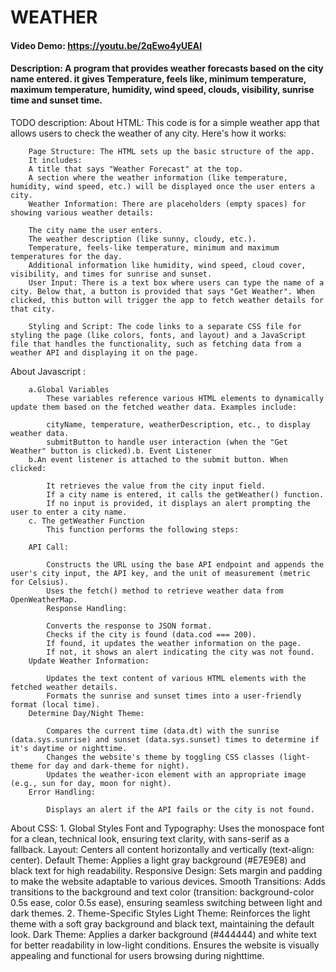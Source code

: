 # WEATHER
#### Video Demo:  <https://youtu.be/2qEwo4yUEAI>
#### Description: A program that provides weather forecasts based on the city name entered. it gives Temperature, feels like, minimum temperature, maximum temperature, humidity, wind speed, clouds, visibility, sunrise time and sunset time.
TODO
description:
About HTML:
        This code is for a simple weather app that allows users to check the weather of any city. Here's how it works:

        Page Structure: The HTML sets up the basic structure of the app.
        It includes:
        A title that says "Weather Forecast" at the top.
        A section where the weather information (like temperature, humidity, wind speed, etc.) will be displayed once the user enters a city.
        Weather Information: There are placeholders (empty spaces) for showing various weather details:

        The city name the user enters.
        The weather description (like sunny, cloudy, etc.).
        Temperature, feels-like temperature, minimum and maximum temperatures for the day.
        Additional information like humidity, wind speed, cloud cover, visibility, and times for sunrise and sunset.
        User Input: There is a text box where users can type the name of a city. Below that, a button is provided that says "Get Weather". When clicked, this button will trigger the app to fetch weather details for that city.

        Styling and Script: The code links to a separate CSS file for styling the page (like colors, fonts, and layout) and a JavaScript file that handles the functionality, such as fetching data from a weather API and displaying it on the page.

About Javascript :

        a.Global Variables
            These variables reference various HTML elements to dynamically update them based on the fetched weather data. Examples include:

            cityName, temperature, weatherDescription, etc., to display weather data.
            submitButton to handle user interaction (when the "Get Weather" button is clicked).b. Event Listener
        b.An event listener is attached to the submit button. When clicked:

            It retrieves the value from the city input field.
            If a city name is entered, it calls the getWeather() function.
            If no input is provided, it displays an alert prompting the user to enter a city name.
        c. The getWeather Function
            This function performs the following steps:

        API Call:

            Constructs the URL using the base API endpoint and appends the user's city input, the API key, and the unit of measurement (metric for Celsius).
            Uses the fetch() method to retrieve weather data from OpenWeatherMap.
            Response Handling:

            Converts the response to JSON format.
            Checks if the city is found (data.cod === 200).
            If found, it updates the weather information on the page.
            If not, it shows an alert indicating the city was not found.
        Update Weather Information:

            Updates the text content of various HTML elements with the fetched weather details.
            Formats the sunrise and sunset times into a user-friendly format (local time).
        Determine Day/Night Theme:

            Compares the current time (data.dt) with the sunrise (data.sys.sunrise) and sunset (data.sys.sunset) times to determine if it's daytime or nighttime.
            Changes the website's theme by toggling CSS classes (light-theme for day and dark-theme for night).
            Updates the weather-icon element with an appropriate image (e.g., sun for day, moon for night).
        Error Handling:

            Displays an alert if the API fails or the city is not found.
About CSS:
        1. Global Styles
            Font and Typography:
                Uses the monospace font for a clean, technical look, ensuring text clarity, with sans-serif as a fallback.
            Layout:
                Centers all content horizontally and vertically (text-align: center).
            Default Theme:
                Applies a light gray background (#E7E9E8) and black text for high readability.
            Responsive Design:
                Sets margin and padding to make the website adaptable to various devices.
            Smooth Transitions:
                Adds transitions to the background and text color (transition: background-color 0.5s ease, color 0.5s ease), ensuring seamless switching between light and dark themes.
        2. Theme-Specific Styles
            Light Theme:
                Reinforces the light theme with a soft gray background and black text, maintaining the default look.
            Dark Theme:
                Applies a darker background (#444444) and white text for better readability in low-light conditions.
                Ensures the website is visually appealing and functional for users browsing during nighttime.

